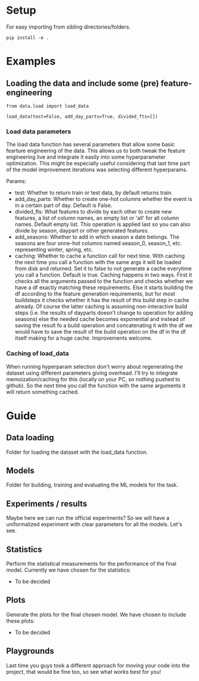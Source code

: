 # Setup

For easy importing from sibling directories/folders.

```
pip install -e .
```

# Examples

## Loading the data and include some (pre) feature-engineering
```
from data.load import load_data

load_data(test=False, add_day_parts=True, divided_fts=[])
```

### Load data parameters
The load data function has several parameters that allow some basic fearture engineering of the data. This allows us to both tweak the feature engineering live and integrate it easily into some hyperparameter optimization. This might be especially useful considering that last time part of the model improvement iterations was selecting different hyperparams.

Params:
- test: Whether to return train or test data, by default returns train.
- add_day_parts: Whether to create one-hot columns whether the event is in a certain part of day. Default is False.
- divided_fts: What features to divide by each other to create new features, a list of column names, an empty list or 'all' for all column names. Default empty list. This operation is applied last so you can also divide by season, daypart or other generated features.
- add_seasons: Whether to add in which season a date belongs. The seasons are four onne-hot columns named season_0, season_1, etc. representing winter, spring, etc.
- caching: Whether to cache a function call for next time. With caching the next time you call a function with the same args it will be loaded from disk and returned. Set it to false to not generate a cache everytime you call a function. Default is true. Caching happens in two ways. First it checks all the arguments passed to the function and checks whether we have a df exactly matching these requirements. Else it starts building the df according to the feature generation requirements, but for most buildsteps it checks whether it has the result of this build step in cache already. Of course the latter caching is assuming non-interactive build steps (i.e. the results of dayparts doesn't change to operation for adding seasons) else the needed cache becomes exponential and instead of saving the result fo a build operation and concatenating it with the df we would have to save the result of the build operation on the df in the df itself making for a huge cache. Improvements welcome.

### Caching of load_data
When running hyperparam selection don't worry about regenerating the dataset using different parameters giving overhead. I'll try to integrate memoization/caching for this (locally on your PC, so nothing pushed to github). So the next time you call the function with the same arguments it will return something cached.

# Guide

## Data loading
Folder for loading the dataset with the load_data function.

## Models
Folder for building, training and evaluating the ML models for the task. 

## Experiments / results
Maybe here we can run the official experiments? So we will have a uniformalized experiment with clear parameters for all the models. Let's see.

## Statistics
Perform the statistical measurements for the performance of the final model. Currently we have chosen for the statistics:
- To be decided

## Plots
Generate the plots for the final chosen model. We have chosen to include these plots:
- To be decided

## Playgrounds
Last time you guys took a different approach for moving your code into the project, that would be fine too, so see what works best for you!
